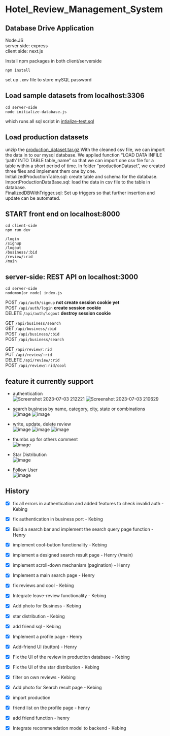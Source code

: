 # Hotel_Review_Management_System
## Database Drive Application
Node.JS  
server side: express  
client side: next.js  

Install npm packages in both client/serverside
```
npm install
```
set up ```.env``` file to store mySQL password

## Load sample datasets from localhost:3306
```
cd server-side
node initialize-database.js
```
which runs all sql script in 
[intialize-test.sql](SQL-query/sample-datasets/initialize-test.sql)

## Load production datasets
unzip the [production_dataset.tar.gz](productionDataset/production_dataset.tar.gz)
With the cleaned csv file, we can import the data in to our mysql database. We applied function “LOAD DATA INFILE ‘path’ INTO TABLE table_name” so that we can import one csv file for a table within a short period of time. In folder “productionDataset”, we created three files and implement them one by one.   
InitializedProductionTable.sql: create table and schema for the database.  
ImportProductionDataBase.sql: load the data in csv file to the table in database.  
FinalizedDBWithTrigger.sql: Set up triggers so that further insertion and update can be automated.  




## START front end on localhost:8000
```
cd client-side
npm run dev
```
```
/login
/signup
/logout
/business/:bid
/review/:rid
/main
```

## server-side: REST API on localhost:3000
```
cd server-side
nodemon(or node) index.js
```

POST ```/api/auth/signup```  **not create session cookie yet**  
POST ```/api/auth/login```   **create session cookie**  
DELETE ```/api/auth/logout``` **destroy session cookie**   

GET ```/api/business/search```  
GET ```/api/business/:bid```  
POST ```/api/business/:bid```  
POST ```/api/business/search```  


GET ```/api/review/:rid```  
PUT ```/api/review/:rid```  
DELETE ```/api/review/:rid```  
POST ```/api/review/:rid/cool```  


## feature it currently support
- authentication  
  ![Screenshot 2023-07-03 212221](https://github.com/AEsir777/Review_Mangement_System/assets/77596290/f33d4520-eb99-484a-970b-8973a0ef9766)
  ![Screenshot 2023-07-03 210629](https://github.com/AEsir777/Review_Mangement_System/assets/77596290/a4c74865-d7d4-4597-b4c6-3e3f15bbf43c)

- search business by name, category, city, state or combinations  
![image](https://github.com/AEsir777/Review_Mangement_System/assets/77596290/0e8009e2-3fdf-4814-98cf-45d2bd60a681)
![image](https://github.com/AEsir777/Review_Mangement_System/assets/77596290/11fa5f6b-e3c5-4e27-9c0c-f0ea572a42a5)

  
- write, update, delete review  
![image](https://github.com/AEsir777/Review_Mangement_System/assets/77596290/de6cf63e-e75e-4a27-8402-1019dc9ba2c0)
![image](https://github.com/AEsir777/Review_Mangement_System/assets/77596290/2cb47e8e-f15a-4c55-9317-1edd9767ef9d)
![image](https://github.com/AEsir777/Review_Mangement_System/assets/77596290/70ffe1c2-4e02-4912-b72a-72c71452e587)

- thumbs up for others comment  
![image](https://github.com/AEsir777/Review_Mangement_System/assets/77596290/815c484e-184c-4902-bd1e-179de1696bda)

- Star Distribution  
![image](https://github.com/AEsir777/Review_Mangement_System/assets/77596290/75b93057-0f24-4a75-a687-88977679f6cf)

- Follow User  
![image](https://github.com/AEsir777/Review_Mangement_System/assets/77596290/eca08dac-3301-407c-b7db-ea4180cb79cb)


## History
- [x] fix all errors in authentication and added features to check invalid auth - Kebing  
- [x] fix authentication in business port - Kebing
- [x] Build a search bar and implement the search query page function - Henry
- [x] implement cool-button functionality - Kebing
- [x] implement a designed search result page - Henry (/main)
- [x] implement scroll-down mechanism (pagination) - Henry
- [x] Implement a main search page - Henry
- [x] fix reviews and cool - Kebing
- [x] Integrate leave-review functionality - Kebing
- [x] Add photo for Business - Kebing
- [x] star distribution - Kebing
- [x] add friend sql - Kebing
- [x] Implement a profile page - Henry
- [x] Add-friend UI (button) - Henry
- [x] Fix the UI of the review in production database - Kebing
- [x] Fix the UI of the star distribution - Kebing
- [x] filter on own reviews - Kebing
- [x] Add photo for Search result page - Kebing
- [x] import production
- [x] friend list on the profile page - henry 
- [x] add friend function - henry
- [x] Integrate recommendation model to backend - Kebing












